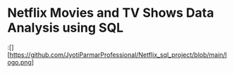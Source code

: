 # Netflix Movies and TV Shows Data Analysis using SQL
:[][https://github.com/JyotiParmarProfessional/Netflix_sql_project/blob/main/logo.png]
